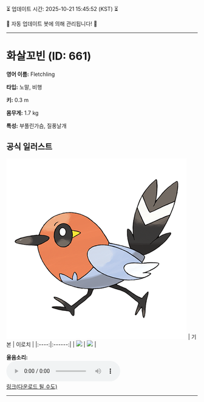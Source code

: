 
⏳ 업데이트 시간: 2025-10-21 15:45:52 (KST) ⏳

🤖 자동 업데이트 봇에 의해 관리됩니다! 🤖

---

# 화살꼬빈 (ID: 661)
**영어 이름:** Fletchling

**타입:** 노말, 비행

**키:** 0.3 m

**몸무게:** 1.7 kg

**특성:** 부풀린가슴, 질풍날개

## 공식 일러스트
![](https://raw.githubusercontent.com/PokeAPI/sprites/master/sprites/pokemon/other/official-artwork/661.png)
| 기본 | 이로치 |
|:----:|:------:|
| <img src="http://play.pokemonshowdown.com/sprites/ani/fletchling.gif" width="200"> | <img src="http://play.pokemonshowdown.com/sprites/ani-shiny/fletchling.gif" width="200"> |

**울음소리:**<br><audio controls src="https://raw.githubusercontent.com/PokeAPI/cries/main/cries/pokemon/latest/661.ogg"></audio><br> [링크(다운로드 될 수도)](https://raw.githubusercontent.com/PokeAPI/cries/main/cries/pokemon/latest/661.ogg)


---
